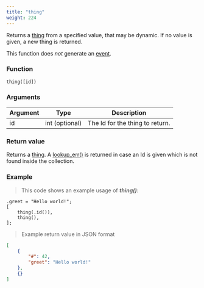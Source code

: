 ```yaml
---
title: "thing"
weight: 224
---
```


Returns a [thing](../../data-types/thing) from a specified value, that may be dynamic. If no value is given, a new thing is returned.

This function does *not* generate an [event](../../overview/events).

### Function

`thing([id])`

### Arguments

Argument | Type | Description
-------- | ---- | -----------
id | int (optional) | The Id for the thing to return.

### Return value

Returns a [thing](../../data-types/thing).
A [lookup_err()](../../errors/lookup_err) is returned in case an Id is given which is not found inside the collection.

### Example

> This code shows an example usage of ***thing()***:

```thingsdb,should_pass
.greet = "Hello world!";
[
    thing(.id()),
    thing(),
];
```

> Example return value in JSON format

```json
[
    {
        "#": 42,
        "greet": "Hello world!"
    },
    {}
]
```
